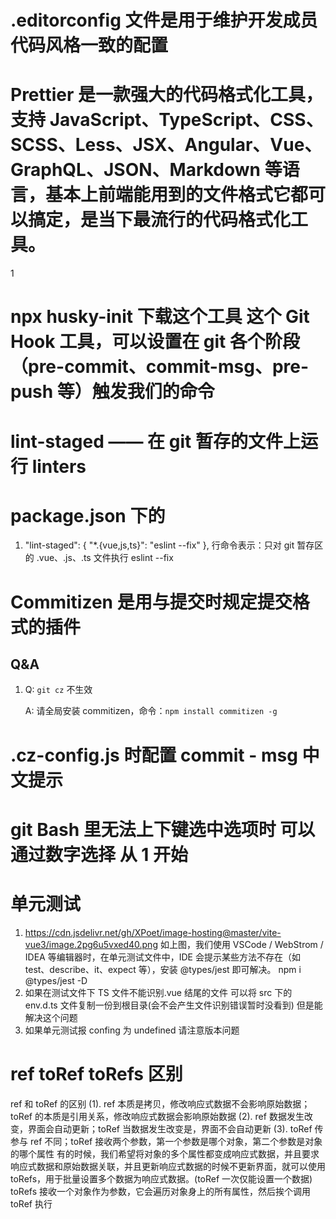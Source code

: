 # .editorconfig 文件是用于维护开发成员代码风格一致的配置

# Prettier 是一款强大的代码格式化工具，支持 JavaScript、TypeScript、CSS、SCSS、Less、JSX、Angular、Vue、GraphQL、JSON、Markdown 等语言，基本上前端能用到的文件格式它都可以搞定，是当下最流行的代码格式化工具。

1

# npx husky-init 下载这个工具 这个 Git Hook 工具，可以设置在 git 各个阶段（pre-commit、commit-msg、pre-push 等）触发我们的命令

# lint-staged —— 在 git 暂存的文件上运行 linters

# package.json 下的

1. "lint-staged": {
   "\*.{vue,js,ts}": "eslint --fix"
   }, 行命令表示：只对 git 暂存区的 .vue、.js、.ts 文件执行 eslint --fix

# Commitizen 是用与提交时规定提交格式的插件

## Q&A

1. Q: `git cz` 不生效

   A: 请全局安装 commitizen，命令：`npm install commitizen -g`

# .cz-config.js 时配置 commit - msg 中文提示

# git Bash 里无法上下键选中选项时 可以通过数字选择 从 1 开始

# 单元测试

1. https://cdn.jsdelivr.net/gh/XPoet/image-hosting@master/vite-vue3/image.2pg6u5vxed40.png
   如上图，我们使用 VSCode / WebStrom / IDEA 等编辑器时，在单元测试文件中，IDE 会提示某些方法不存在（如 test、describe、it、expect 等），安装 @types/jest 即可解决。
   npm i @types/jest -D
2. 如果在测试文件下 TS 文件不能识别.vue 结尾的文件 可以将 src 下的 env.d.ts 文件复制一份到根目录(会不会产生文件识别错误暂时没看到) 但是能解决这个问题
3. 如果单元测试报 confing 为 undefined 请注意版本问题

# ref toRef toRefs 区别

ref 和 toRef 的区别
(1). ref 本质是拷贝，修改响应式数据不会影响原始数据；toRef 的本质是引用关系，修改响应式数据会影响原始数据
(2). ref 数据发生改变，界面会自动更新；toRef 当数据发生改变是，界面不会自动更新
(3). toRef 传参与 ref 不同；toRef 接收两个参数，第一个参数是哪个对象，第二个参数是对象的哪个属性
有的时候，我们希望将对象的多个属性都变成响应式数据，并且要求响应式数据和原始数据关联，并且更新响应式数据的时候不更新界面，就可以使用 toRefs，用于批量设置多个数据为响应式数据。(toRef 一次仅能设置一个数据)
toRefs 接收一个对象作为参数，它会遍历对象身上的所有属性，然后挨个调用 toRef 执行
